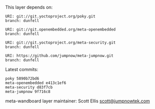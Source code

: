 This layer depends on:

    URI: git://git.yoctoproject.org/poky.git
    branch: dunfell

    URI: git://git.openembedded.org/meta-openembedded
    branch: dunfell

    URI: git://git.yoctoproject.org/meta-security.git
    branch: dunfell

    URI: https://github.com/jumpnow/meta-jumpnow.git
    branch: dunfell

Latest commits:

    poky 5890b72bd6
    meta-openembedded e413c1ef6
    meta-security d83f7cb
    meta-jumpnow 9f716c8

meta-wandboard layer maintainer: Scott Ellis <scott@jumpnowtek.com>
